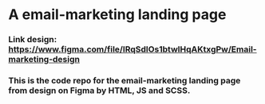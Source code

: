 # A email-marketing landing page 

### Link design: https://www.figma.com/file/lRqSdlOs1btwlHqAKtxgPw/Email-marketing-design

### This is the code repo for the email-marketing landing page from design on Figma by HTML, JS and SCSS.
